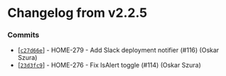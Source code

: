# Changelog from v2.2.5
### Commits
* [[`c27d66e`](http://github.com/smart-evolution/shapi/commit/c27d66e0c1a1d45e09bd55c33abf1995a869a13c)] - HOME-279 - Add Slack deployment notifier (#116) (Oskar Szura)
* [[`23d3fc9`](http://github.com/smart-evolution/shapi/commit/23d3fc931ce0d2269c998ef1e77ba002beedf6b0)] - HOME-276 - Fix IsAlert toggle (#114) (Oskar Szura)